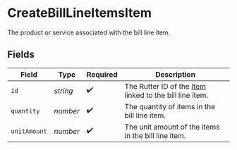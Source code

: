 # CreateBillLineItemsItem

The product or service associated with the bill line item.


## Fields

| Field                                                                          | Type                                                                           | Required                                                                       | Description                                                                    |
| ------------------------------------------------------------------------------ | ------------------------------------------------------------------------------ | ------------------------------------------------------------------------------ | ------------------------------------------------------------------------------ |
| `id`                                                                           | *string*                                                                       | :heavy_check_mark:                                                             | The Rutter ID of the [Item](/rest/version/items) linked to the bill line item. |
| `quantity`                                                                     | *number*                                                                       | :heavy_check_mark:                                                             | The quantity of items in the bill line item.                                   |
| `unitAmount`                                                                   | *number*                                                                       | :heavy_check_mark:                                                             | The unit amount of the items in the bill line item.                            |